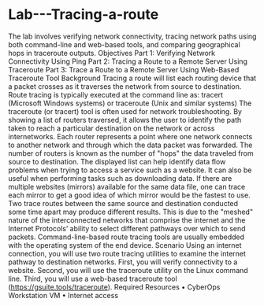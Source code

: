 # Lab---Tracing-a-route
The lab involves verifying network connectivity, tracing network paths using both command-line and web-based tools, and comparing geographical hops in traceroute outputs.
Objectives
Part 1: Verifying Network Connectivity Using Ping
Part 2: Tracing a Route to a Remote Server Using Traceroute
Part 3: Trace a Route to a Remote Server Using Web-Based Traceroute Tool
Background
Tracing a route will list each routing device that a packet crosses as it traverses the network from source to
destination. Route tracing is typically executed at the command line as:
tracert <destination network name or end device address>
(Microsoft Windows systems)
or
traceroute <destination network name or end device address>
(Unix and similar systems)
The traceroute (or tracert) tool is often used for network troubleshooting. By showing a list of routers
traversed, it allows the user to identify the path taken to reach a particular destination on the network or
across internetworks. Each router represents a point where one network connects to another network and
through which the data packet was forwarded. The number of routers is known as the number of "hops" the
data traveled from source to destination.
The displayed list can help identify data flow problems when trying to access a service such as a website. It
can also be useful when performing tasks such as downloading data. If there are multiple websites (mirrors)
available for the same data file, one can trace each mirror to get a good idea of which mirror would be the
fastest to use.
Two trace routes between the same source and destination conducted some time apart may produce different
results. This is due to the "meshed" nature of the interconnected networks that comprise the internet and the
Internet Protocols’ ability to select different pathways over which to send packets.
Command-line-based route tracing tools are usually embedded with the operating system of the end device.
Scenario
Using an internet connection, you will use two route tracing utilities to examine the internet pathway to
destination networks. First, you will verify connectivity to a website. Second, you will use the traceroute utility
on the Linux command line. Third, you will use a web-based traceroute tool (https://gsuite.tools/traceroute).
Required Resources
• CyberOps Workstation VM
• Internet access
